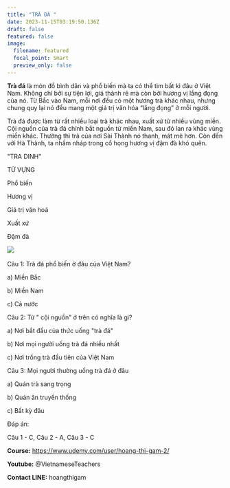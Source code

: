 ```yaml
---
title: "TRÀ ĐÁ "
date: 2023-11-15T03:19:50.136Z
draft: false
featured: false
image:
  filename: featured
  focal_point: Smart
  preview_only: false
---
```

**Trà đá** là món đồ bình dân và phổ biến mà ta có thể tìm bất kì đâu ở Việt Nam. Không chỉ bởi sự tiện lợi, giá thành rẻ mà còn bởi hương vị lắng đọng của nó. Từ Bắc vào Nam, mỗi nơi đều có một hương trà khác nhau, nhưng chung quy lại nó đều mang một giá trị văn hóa “lắng đọng” ở mỗi người.

Trà đá được làm từ rất nhiều loại trà khác nhau, xuất xứ từ nhiều vùng miền. Cội nguồn của trà đá chính bắt nguồn từ miền Nam, sau đó lan ra khác vùng miền khác. Thường thì trà của nơi Sài Thành nó thanh, mát mẻ hơn. Còn đến với Hà Thành, ta nhấm nháp trong cổ họng hương vị đậm đà khó quên.

"TRA DINH"

TỪ VỰNG

Phổ biến

Hương vị

Giá trị văn hoá 

Xuất xứ

Đậm đà 

![](trà-đá.jpg)



Câu 1: Trà đá phổ biến ở đâu của Việt Nam?

a) Miền Bắc

b) Miền Nam

c) Cả nước

Câu 2: Từ " cội nguồn" ở trên có nghĩa là gì?

a) Nơi bắt đầu của thức uống "trà đá"

b) Nơi mọi người uống trà đá nhiều nhất

c) Nơi trồng trà đầu tiên của Việt Nam

Câu 3: Mọi người thường uống trà đá ở đâu

a) Quán trà sang trọng

b) Quán ăn truyền thống

c) Bất kỳ đâu



Đáp án:

Câu 1 - C, Câu 2 - A, Câu 3 - C



**Course:** https://www.udemy.com/user/hoang-thi-gam-2/

**Youtube:** @VietnameseTeachers

**Contact LINE:** hoangthigam